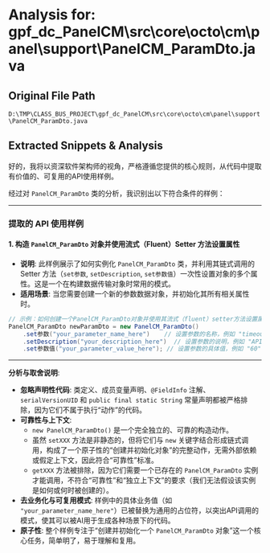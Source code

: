 # Analysis for: gpf_dc_PanelCM\src\core\octo\cm\panel\support\PanelCM_ParamDto.java

## Original File Path
`D:\TMP\CLASS_BUS_PROJECT\gpf_dc_PanelCM\src\core\octo\cm\panel\support\PanelCM_ParamDto.java`

## Extracted Snippets & Analysis
好的，我将以资深软件架构师的视角，严格遵循您提供的核心规则，从代码中提取有价值的、可复用的API使用样例。

经过对 `PanelCM_ParamDto` 类的分析，我识别出以下符合条件的样例：

---

### 提取的 API 使用样例

#### 1. 构造 `PanelCM_ParamDto` 对象并使用流式（Fluent）Setter 方法设置属性

*   **说明**: 此样例展示了如何实例化 `PanelCM_ParamDto` 类，并利用其链式调用的 Setter 方法（`set参数`, `setDescription`, `set参数值`）一次性设置对象的多个属性。这是一个在构建数据传输对象时常用的模式。
*   **适用场景**: 当您需要创建一个新的参数数据对象，并初始化其所有相关属性时。

```java
// 示例：如何创建一个PanelCM_ParamDto对象并使用其流式（fluent）setter方法设置属性
PanelCM_ParamDto newParamDto = new PanelCM_ParamDto()
    .set参数("your_parameter_name_here")    // 设置参数的名称，例如 "timeout_seconds"
    .setDescription("your_description_here")  // 设置参数的说明，例如 "API请求超时时间（秒）"
    .set参数值("your_parameter_value_here"); // 设置参数的具体值，例如 "60"
```

---

**分析与取舍说明**:

*   **忽略声明性代码**: 类定义、成员变量声明、`@FieldInfo` 注解、`serialVersionUID` 和 `public final static String` 常量声明都被严格排除，因为它们不属于执行“动作”的代码。
*   **可靠性与上下文**:
    *   `new PanelCM_ParamDto()` 是一个完全独立的、可靠的构造动作。
    *   虽然 `setXXX` 方法是非静态的，但将它们与 `new` 关键字结合形成链式调用，构成了一个原子性的“创建并初始化对象”的完整动作，无需外部依赖或假定上下文，因此符合“可靠性”标准。
    *   `getXXX` 方法被排除，因为它们需要一个已存在的 `PanelCM_ParamDto` 实例才能调用，不符合“可靠性”和“独立上下文”的要求（我们无法假设该实例是如何或何时被创建的）。
*   **去业务化与可复用模式**: 样例中的具体业务值（如 `"your_parameter_name_here"`）已被替换为通用的占位符，以突出API调用的模式，使其可以被AI用于生成各种场景下的代码。
*   **原子性**: 整个样例专注于“创建并初始化一个 `PanelCM_ParamDto` 对象”这一个核心任务，简单明了，易于理解和复用。